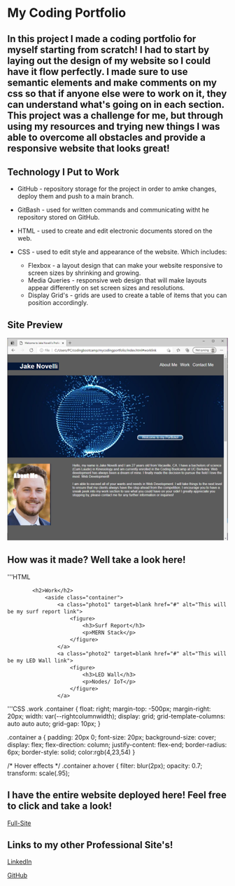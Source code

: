 # My Coding Portfolio

## In this project I made a coding portfolio for myself starting from scratch! I had to start by laying out the design of my website so I could have it flow perfectly. I made sure to use semantic elements and make comments on my css so that if anyone else were to work on it, they can understand what's going on in each section. This project was a challenge for me, but through using my resources and trying new things I was able to overcome all obstacles and provide a responsive website that looks great!

## Technology I Put to Work
- GitHub - repository storage for the project in order to amke changes, deploy them and push to a main branch. 

- GitBash - used for written commands and communicating witht he repository stored on GitHub.

- HTML - used to create and edit electronic documents stored on the web.

- CSS - used to edit style and appearance of the website. Which includes:

    - Flexbox - a layout design that can make your website responsive to screen sizes by shrinking and growing.
    - Media Queries - responsive web design that will make layouts appear differently on set screen sizes and resolutions.
    - Display Grid's - grids are used to create a table of items that you can position accordingly.

## Site Preview

![Site](assets/images/websitesneakpeek.PNG)

## How was it made? Well take a look here!

'''HTML

            <h2>Work</h2>
                <aside class="container">
                    <a class="photo1" target=blank href="#" alt="This will be my surf report link">
                        <figure>
                            <h3>Surf Report</h3>
                            <p>MERN Stack</p>
                        </figure>
                    </a>
                    <a class="photo2" target=blank href="#" alt="This will be my LED Wall link">    
                        <figure>
                            <h3>LED Wall</h3>
                            <p>Nodes/ IoT</p>
                        </figure>
                    </a>

'''CSS
.work .container {
    float: right;
    margin-top: -500px;
    margin-right: 20px;
    width: var(--rightcolumnwidth);
    display: grid;
    grid-template-columns: auto auto auto;
    grid-gap: 10px;
}

.container a {
    padding: 20px 0;
    font-size: 20px;
    background-size: cover;
    display: flex;
    flex-direction: column;
    justify-content: flex-end;
    border-radius: 6px;
    border-style: solid;
    color:rgb(4,23,54)
}

/* Hover effects */
.container a:hover {
    filter: blur(2px);
    opacity: 0.7;
    transform: scale(.95);

## I have the entire website deployed here! Feel free to click and take a look!

[Full-Site](https://dnovelli1.github.io/mycodingportfolio/)

## Links to my other Professional Site's!

[LinkedIn](https://www.linkedin.com/in/david-jacob-novelli/)

[GitHub](https://github.com/dnovelli1)